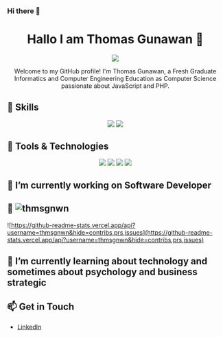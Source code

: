 ### Hi there 👋

<h1 align="center">Hallo I am Thomas Gunawan 👋</h1>
<p align="center">
  <a href="https://github.com/thmsgnwn">
    <img src="https://img.shields.io/badge/GitHub-@thmsgnwn-blue?style=flat-square&logo=github">
  </a>
</p>

<p align="center">Welcome to my GitHub profile! I'm Thomas Gunawan, a Fresh Graduate Informatics and Computer Engineering Education as Computer Science passionate about JavaScript and PHP.</p>

## 🚀 Skills

<p align="center">
<!--   <img src="https://img.shields.io/badge/Code-React-%2361DAFB?style=flat-square&logo=react"> -->
<!--   <img src="https://img.shields.io/badge/Code-Tailwind_CSS-%2338B2AC?style=flat-square&logo=tailwind-css"> -->
  <img src="https://img.shields.io/badge/Code-JavaScript-%23F7DF1E?style=flat-square&logo=javascript">
  <img src="https://img.shields.io/badge/Code-PHP-%2338B2AC?style=flat-square&logo=php">
</p>

## 🔧 Tools & Technologies

<p align="center">
  <img src="https://img.shields.io/badge/Code-HTML5-%23E34F26?style=flat-square&logo=html5">
  <img src="https://img.shields.io/badge/Code-CSS3-%231572B6?style=flat-square&logo=css3">
  <img src="https://img.shields.io/badge/Tools-Git-%23F05032?style=flat-square&logo=git">
  <img src="https://img.shields.io/badge/Tools-Visual_Studio_Code-%23007ACC?style=flat-square&logo=visual-studio-code">
</p>

## 🔭 I’m currently working on Software Developer 

## 💬  <img src="https://komarev.com/ghpvc/?username=thmsgnwn" alt="thmsgnwn"/>

![https://github-readme-stats.vercel.app/api?username=thmsgnwn&hide=contribs,prs,issues](https://github-readme-stats.vercel.app/api?username=thmsgnwn&hide=contribs,prs,issues)



## 🌱 I’m currently learning about technology and sometimes about psychology and business strategic

## 📫 Get in Touch

- [LinkedIn](https://www.linkedin.com/in/thomas-gunawan-18a525272/)



<!--
- [Website](https://thmsgnwn.github.io/calculator/)



**thmsgnwn/thmsgnwn** is a ✨ _special_ ✨ repository because its `README.md` (this file) appears on your GitHub profile.

Here are some ideas to get you started:

- 🔭 I’m currently working on ...
- 🌱 I’m currently learning ...
- 👯 I’m looking to collaborate on ...
- 🤔 I’m looking for help with ...
- 💬 Ask me about ...
- 📫 How to reach me: ...
- 😄 Pronouns: ...
- ⚡ Fun fact: ...
-->
